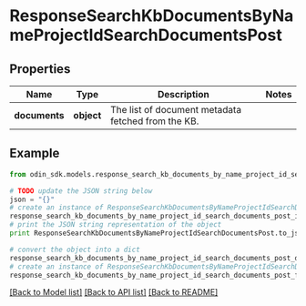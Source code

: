 # ResponseSearchKbDocumentsByNameProjectIdSearchDocumentsPost


## Properties

Name | Type | Description | Notes
------------ | ------------- | ------------- | -------------
**documents** | **object** | The list of document metadata fetched from the KB. | 

## Example

```python
from odin_sdk.models.response_search_kb_documents_by_name_project_id_search_documents_post import ResponseSearchKbDocumentsByNameProjectIdSearchDocumentsPost

# TODO update the JSON string below
json = "{}"
# create an instance of ResponseSearchKbDocumentsByNameProjectIdSearchDocumentsPost from a JSON string
response_search_kb_documents_by_name_project_id_search_documents_post_instance = ResponseSearchKbDocumentsByNameProjectIdSearchDocumentsPost.from_json(json)
# print the JSON string representation of the object
print ResponseSearchKbDocumentsByNameProjectIdSearchDocumentsPost.to_json()

# convert the object into a dict
response_search_kb_documents_by_name_project_id_search_documents_post_dict = response_search_kb_documents_by_name_project_id_search_documents_post_instance.to_dict()
# create an instance of ResponseSearchKbDocumentsByNameProjectIdSearchDocumentsPost from a dict
response_search_kb_documents_by_name_project_id_search_documents_post_form_dict = response_search_kb_documents_by_name_project_id_search_documents_post.from_dict(response_search_kb_documents_by_name_project_id_search_documents_post_dict)
```
[[Back to Model list]](../README.md#documentation-for-models) [[Back to API list]](../README.md#documentation-for-api-endpoints) [[Back to README]](../README.md)


